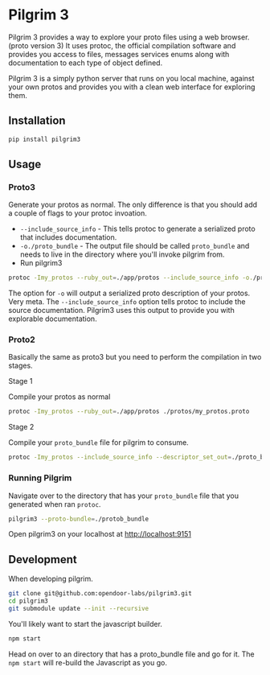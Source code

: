 # Pilgrim 3

Pilgrim 3 provides a way to explore your proto files using a web browser. (proto version 3)
It uses protoc, the official compilation software and provides you access to files, messages services enums along with documentation to each type of object defined.

Pilgrim 3 is a simply python server that runs on you local machine, against your own protos and provides you with a clean web interface for exploring them. 

## Installation

```sh
pip install pilgrim3
```

## Usage

### Proto3

Generate your protos as normal. The only difference is that you should add a couple of flags to your protoc invoation.

* `--include_source_info` - This tells protoc to generate a serialized proto that includes documentation.
* `-o./proto_bundle` - The output file should be called `proto_bundle` and needs to live in the directory where you'll invoke pilgrim from.
* Run pilgrim3

```sh
protoc -Imy_protos --ruby_out=./app/protos --include_source_info -o./proto_bundle ./protos/my_protos.proto
```

The option for `-o` will output a serialized proto description of your protos. Very meta. The `--include_source_info` option tells protoc to include the source documentation. Pilgrim3 uses this output to provide you with explorable documentation.

### Proto2

Basically the same as proto3 but you need to perform the compilation in two stages. 

Stage 1

Compile your protos as normal

```sh
protoc -Imy_protos --ruby_out=./app/protos ./protos/my_protos.proto
```

Stage 2

Compile your `proto_bundle` file for pilgrim to consume.

```sh
protoc -Imy_protos --include_source_info --descriptor_set_out=./proto_bundle ./protos/my_protos.proto
```

### Running Pilgrim

Navigate over to the directory that has your `proto_bundle` file that you generated when ran `protoc`.

```sh
pilgrim3 --proto-bundle=./protob_bundle
```

Open pilgrim3 on your localhost at [http://localhost:9151](http://localhost:9151)

## Development

When developing pilgrim.

```sh
git clone git@github.com:opendoor-labs/pilgrim3.git
cd pilgrim3
git submodule update --init --recursive
```

You'll likely want to start the javascript builder. 

```sh
npm start
```

Head on over to an directory that has a proto\_bundle file and go for it. The `npm start` will re-build the Javascript as you go.
